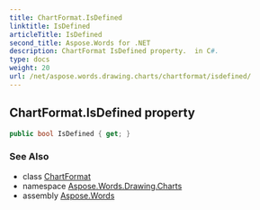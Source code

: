 ```yaml
---
title: ChartFormat.IsDefined
linktitle: IsDefined
articleTitle: IsDefined
second_title: Aspose.Words for .NET
description: ChartFormat IsDefined property.  in C#.
type: docs
weight: 20
url: /net/aspose.words.drawing.charts/chartformat/isdefined/
---
```

## ChartFormat.IsDefined property

```csharp
public bool IsDefined { get; }
```

### See Also

* class [ChartFormat](../)
* namespace [Aspose.Words.Drawing.Charts](../../../aspose.words.drawing.charts/)
* assembly [Aspose.Words](../../../)
